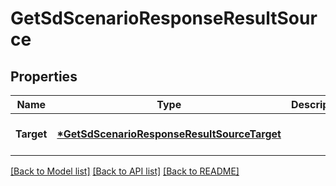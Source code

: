 # GetSdScenarioResponseResultSource

## Properties
Name | Type | Description | Notes
------------ | ------------- | ------------- | -------------
**Target** | **[*GetSdScenarioResponseResultSourceTarget](GetSdScenarioResponseResultSourceTarget.md)** |  | [optional] [default to null]

[[Back to Model list]](../README.md#documentation-for-models) [[Back to API list]](../README.md#documentation-for-api-endpoints) [[Back to README]](../README.md)


